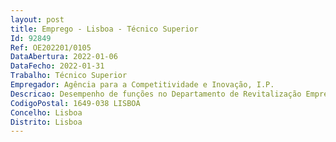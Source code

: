 ```yaml
--- 
layout: post
title: Emprego - Lisboa - Técnico Superior
Id: 92849
Ref: OE202201/0105
DataAbertura: 2022-01-06
DataFecho: 2022-01-31
Trabalho: Técnico Superior
Empregador: Agência para a Competitividade e Inovação, I.P.
Descricao: Desempenho de funções no Departamento de Revitalização Empresarial cujas competências são a) Proceder à conceção, proposta e implementação de programas de intervenção no domínio das políticas de reestruturação e revitalização empresarial b) Assegurar a intervenção do IAPMEI, I. P., no âmbito dos procedimentos relativos à insolvência e à revitalização das empresas c) Assegurar a gestão do SIREVE d) Assegurar a monitorização dos processos de recuperação e insolvência, disponibilizando à tutela informação qualificada sobre a evolução das empresas que necessitam de reestruturação e) Promover e antecipar processos de reestruturação empresarial, tendo em vista melhorar o grau de sucesso das operações de reestruturação f) Assegurar a gestão ativa de mecanismo de EarlyWarning, que permita às empresas a deteção precoce das suas dificuldades g) Desenvolver ações de formação e sensibilização sobre revitalização empresarial, visando envolver os diferentes stakeholders h) Disponibilizar informação sobre boas práticas internacionais.Descrição das Funções  Análise de situações concretas tendentes à antecipação processos de reestruturação empresarial, envolvendo a sensibilização e o aconselhamento empresarial. Intervir em processos de reestruturação empresarial, concorrendo para a definição das medidas de reestruturação mais ajustadas. Se necessário, intermediar soluções de reestruturação entre devedor e credores, quer na definição do instrumento de instrumento de reestruturação, quer na identificação definição das medidas. Apoio na divulgação da temática relativa à importância da antecipação dos processos de Reestruturação Empresarial como factor da manutenção de saudável tecido empresarial.
CodigoPostal: 1649-038 LISBOA
Concelho: Lisboa
Distrito: Lisboa
--- 
```

